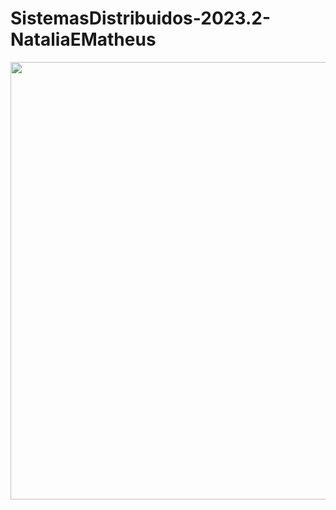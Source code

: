 # SistemasDistribuidos-2023.2-NataliaEMatheus

<p float="left">

 <img src="https://github-production-user-asset-6210df.s3.amazonaws.com/65732203/245491259-6886f294-c08d-4f2e-ad79-842e9e06b08c.png" width="700" />
  
</p>
